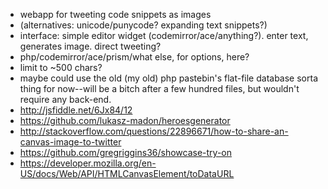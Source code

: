 * webapp for tweeting code snippets as images
* (alternatives: unicode/punycode? expanding text snippets?)
* interface: simple editor widget (codemirror/ace/anything?).
  enter text, generates image.
direct tweeting?
* php/codemirror/ace/prism/what else, for options, here?
* limit to ~500 chars?
* maybe could use the old (my old) php pastebin's flat-file database sorta thing
  for now--will be a bitch after a few hundred files, but wouldn't require any back-end.
* http://jsfiddle.net/6Jx84/12
* https://github.com/lukasz-madon/heroesgenerator
* http://stackoverflow.com/questions/22896671/how-to-share-an-canvas-image-to-twitter
* https://github.com/gregriggins36/showcase-try-on
* https://developer.mozilla.org/en-US/docs/Web/API/HTMLCanvasElement/toDataURL

